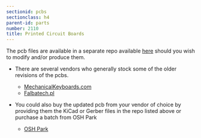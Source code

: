 ```yaml
---
sectionid: pcbs
sectionclass: h4
parent-id: parts 
number: 2110
title: Printed Circuit Boards
---
```

The pcb files are available in a separate repo available [here](https://github.com/Ergodox-io/ErgoDox) should you wish to modify and/or produce them.

* There are several vendors who generally stock some of the older revisions of the pcbs.
  * [MechanicalKeyboards.com](https://mechanicalkeyboards.com/shop/index.php?l=product_detail&p=537)
  * [Falbatech.pl](http://falbatech.pl/prestashop/index.php?id_product=10&controller=product&id_lang=2)  

* You could also buy the updated pcb from your vendor of choice by providing them the KiCad or Gerber files in the repo listed above or purchase a batch from OSH Park
  * [OSH Park](https://oshpark.com/shared_projects/wWzS30He)

